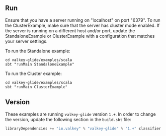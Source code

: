 ## Run
Ensure that you have a server running on "localhost" on port "6379". To run the ClusterExample, make sure that the server has cluster mode enabled. If the server is running on a different host and/or port, update the StandaloneExample or ClusterExample with a configuration that matches your server settings.

To run the Standalone example:
```shell
cd valkey-glide/examples/scala
sbt "runMain StandaloneExample"
```

To run the Cluster example:
```shell
cd valkey-glide/examples/scala
sbt "runMain ClusterExample"
```

## Version
These examples are running `valkey-glide` version `1.+`. In order to change the version, update the following section in the `build.sbt` file:
```scala
libraryDependencies += "io.valkey" % "valkey-glide" % "1.+" classifier platformClassifier
```
